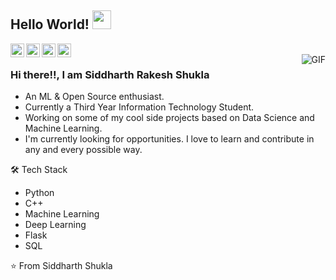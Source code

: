 ## Hello World! <img src="https://raw.githubusercontent.com/iampavangandhi/iampavangandhi/master/gifs/Hi.gif" width="30px"></h2>



<a href="https://www.linkedin.com/in/siddharth-shukla-8184a81b3/">
  <img align="left" alt="Siddharth's Linkedin" width="22px" src="https://cdn.jsdelivr.net/npm/simple-icons@v3/icons/linkedin.svg" />
</a>
<a href="https://github.com/Siddharth-Shukla12">
  <img align="left" alt="Siddharth's Github" width="22px" src="https://cdn.jsdelivr.net/npm/simple-icons@v3/icons/github.svg" />
</a>

<a href="https://www.hackerrank.com/siddharthrshukla">
  <img align="left" alt="Siddharth's Hackerrank" width="22px" src="https://cdn.jsdelivr.net/npm/simple-icons@v3/icons/hackerrank.svg" />
</a>
<a href="https://www.kaggle.com/siddhu12">
  <img align="left" alt="Siddharth's kaggle" width="22px" src="https://cdn.jsdelivr.net/npm/simple-icons@3.1.0/icons/kaggle.svg" />
</a>
<br />
<img align="right" alt="GIF" src="https://media.giphy.com/media/13HgwGsXF0aiGY/giphy.gif" />

### Hi there!!, I am Siddharth Rakesh Shukla
- An ML & Open Source enthusiast.
- Currently a Third Year Information Technology Student. 
- Working on some of my cool side projects based on Data Science and Machine Learning.
- I'm currently looking for opportunities. I love to learn and contribute in any and every possible way.<br>

🛠  Tech Stack
- Python
- C++
- Machine Learning
- Deep Learning
- Flask
- SQL

⭐️ From Siddharth Shukla
